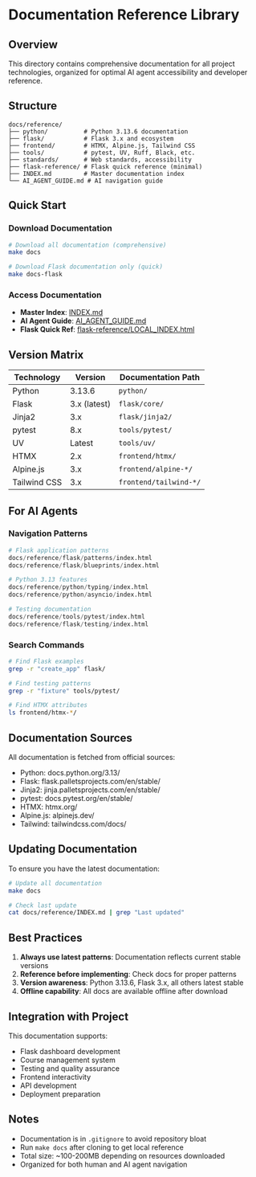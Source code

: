# Documentation Reference Library

## Overview
This directory contains comprehensive documentation for all project technologies, organized for optimal AI agent accessibility and developer reference.

## Structure

```
docs/reference/
├── python/          # Python 3.13.6 documentation
├── flask/           # Flask 3.x and ecosystem
├── frontend/        # HTMX, Alpine.js, Tailwind CSS
├── tools/           # pytest, UV, Ruff, Black, etc.
├── standards/       # Web standards, accessibility
├── flask-reference/ # Flask quick reference (minimal)
├── INDEX.md         # Master documentation index
└── AI_AGENT_GUIDE.md # AI navigation guide
```

## Quick Start

### Download Documentation
```bash
# Download all documentation (comprehensive)
make docs

# Download Flask documentation only (quick)
make docs-flask
```

### Access Documentation
- **Master Index**: [INDEX.md](INDEX.md)
- **AI Agent Guide**: [AI_AGENT_GUIDE.md](AI_AGENT_GUIDE.md)
- **Flask Quick Ref**: [flask-reference/LOCAL_INDEX.html](flask-reference/LOCAL_INDEX.html)

## Version Matrix

| Technology | Version | Documentation Path |
|------------|---------|-------------------|
| Python | 3.13.6 | `python/` |
| Flask | 3.x (latest) | `flask/core/` |
| Jinja2 | 3.x | `flask/jinja2/` |
| pytest | 8.x | `tools/pytest/` |
| UV | Latest | `tools/uv/` |
| HTMX | 2.x | `frontend/htmx/` |
| Alpine.js | 3.x | `frontend/alpine-*/` |
| Tailwind CSS | 3.x | `frontend/tailwind-*/` |

## For AI Agents

### Navigation Patterns
```python
# Flask application patterns
docs/reference/flask/patterns/index.html
docs/reference/flask/blueprints/index.html

# Python 3.13 features
docs/reference/python/typing/index.html
docs/reference/python/asyncio/index.html

# Testing documentation
docs/reference/tools/pytest/index.html
docs/reference/flask/testing/index.html
```

### Search Commands
```bash
# Find Flask examples
grep -r "create_app" flask/

# Find testing patterns
grep -r "fixture" tools/pytest/

# Find HTMX attributes
ls frontend/htmx-*/
```

## Documentation Sources

All documentation is fetched from official sources:
- Python: docs.python.org/3.13/
- Flask: flask.palletsprojects.com/en/stable/
- Jinja2: jinja.palletsprojects.com/en/stable/
- pytest: docs.pytest.org/en/stable/
- HTMX: htmx.org/
- Alpine.js: alpinejs.dev/
- Tailwind: tailwindcss.com/docs/

## Updating Documentation

To ensure you have the latest documentation:

```bash
# Update all documentation
make docs

# Check last update
cat docs/reference/INDEX.md | grep "Last updated"
```

## Best Practices

1. **Always use latest patterns**: Documentation reflects current stable versions
2. **Reference before implementing**: Check docs for proper patterns
3. **Version awareness**: Python 3.13.6, Flask 3.x, all others latest stable
4. **Offline capability**: All docs are available offline after download

## Integration with Project

This documentation supports:
- Flask dashboard development
- Course management system
- Testing and quality assurance
- Frontend interactivity
- API development
- Deployment preparation

## Notes

- Documentation is in `.gitignore` to avoid repository bloat
- Run `make docs` after cloning to get local reference
- Total size: ~100-200MB depending on resources downloaded
- Organized for both human and AI agent navigation
